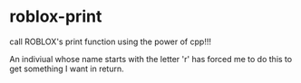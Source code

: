 # roblox-print
call ROBLOX's print function using the power of cpp!!!

An indiviual whose name starts with the letter 'r' has forced me to do this to get something I want in return.
